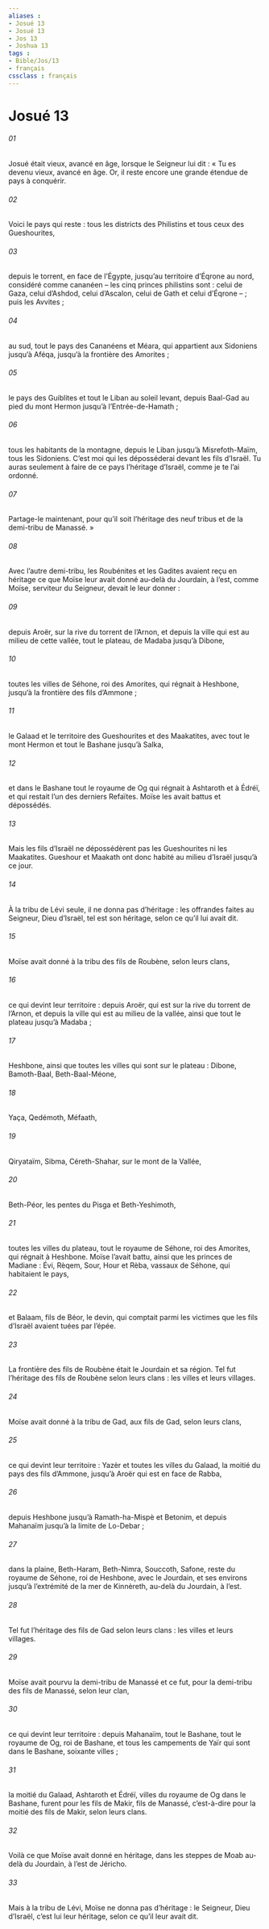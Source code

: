 ```yaml
---
aliases : 
- Josué 13
- Josué 13
- Jos 13
- Joshua 13
tags : 
- Bible/Jos/13
- français
cssclass : français
---
```


# Josué 13

###### 01
Josué était vieux, avancé en âge, lorsque le Seigneur lui dit : « Tu es devenu vieux, avancé en âge. Or, il reste encore une grande étendue de pays à conquérir.
###### 02
Voici le pays qui reste : tous les districts des Philistins et tous ceux des Gueshourites,
###### 03
depuis le torrent, en face de l’Égypte, jusqu’au territoire d’Éqrone au nord, considéré comme cananéen – les cinq princes philistins sont : celui de Gaza, celui d’Ashdod, celui d’Ascalon, celui de Gath et celui d’Éqrone – ; puis les Avvites ;
###### 04
au sud, tout le pays des Cananéens et Méara, qui appartient aux Sidoniens jusqu’à Aféqa, jusqu’à la frontière des Amorites ;
###### 05
le pays des Guiblites et tout le Liban au soleil levant, depuis Baal-Gad au pied du mont Hermon jusqu’à l’Entrée-de-Hamath ;
###### 06
tous les habitants de la montagne, depuis le Liban jusqu’à Misrefoth-Maïm, tous les Sidoniens. C’est moi qui les déposséderai devant les fils d’Israël. Tu auras seulement à faire de ce pays l’héritage d’Israël, comme je te l’ai ordonné.
###### 07
Partage-le maintenant, pour qu’il soit l’héritage des neuf tribus et de la demi-tribu de Manassé. »
###### 08
Avec l’autre demi-tribu, les Roubénites et les Gadites avaient reçu en héritage ce que Moïse leur avait donné au-delà du Jourdain, à l’est, comme Moïse, serviteur du Seigneur, devait le leur donner :
###### 09
depuis Aroër, sur la rive du torrent de l’Arnon, et depuis la ville qui est au milieu de cette vallée, tout le plateau, de Madaba jusqu’à Dibone,
###### 10
toutes les villes de Séhone, roi des Amorites, qui régnait à Heshbone, jusqu’à la frontière des fils d’Ammone ;
###### 11
le Galaad et le territoire des Gueshourites et des Maakatites, avec tout le mont Hermon et tout le Bashane jusqu’à Salka,
###### 12
et dans le Bashane tout le royaume de Og qui régnait à Ashtaroth et à Édréï, et qui restait l’un des derniers Refaïtes. Moïse les avait battus et dépossédés.
###### 13
Mais les fils d’Israël ne dépossédèrent pas les Gueshourites ni les Maakatites. Gueshour et Maakath ont donc habité au milieu d’Israël jusqu’à ce jour.
###### 14
À la tribu de Lévi seule, il ne donna pas d’héritage : les offrandes faites au Seigneur, Dieu d’Israël, tel est son héritage, selon ce qu’il lui avait dit.
###### 15
Moïse avait donné à la tribu des fils de Roubène, selon leurs clans,
###### 16
ce qui devint leur territoire : depuis Aroër, qui est sur la rive du torrent de l’Arnon, et depuis la ville qui est au milieu de la vallée, ainsi que tout le plateau jusqu’à Madaba ;
###### 17
Heshbone, ainsi que toutes les villes qui sont sur le plateau : Dibone, Bamoth-Baal, Beth-Baal-Méone,
###### 18
Yaça, Qedémoth, Méfaath,
###### 19
Qiryataïm, Sibma, Céreth-Shahar, sur le mont de la Vallée,
###### 20
Beth-Péor, les pentes du Pisga et Beth-Yeshimoth,
###### 21
toutes les villes du plateau, tout le royaume de Séhone, roi des Amorites, qui régnait à Heshbone. Moïse l’avait battu, ainsi que les princes de Madiane : Évi, Rèqem, Sour, Hour et Rèba, vassaux de Séhone, qui habitaient le pays,
###### 22
et Balaam, fils de Béor, le devin, qui comptait parmi les victimes que les fils d’Israël avaient tuées par l’épée.
###### 23
La frontière des fils de Roubène était le Jourdain et sa région. Tel fut l’héritage des fils de Roubène selon leurs clans : les villes et leurs villages.
###### 24
Moïse avait donné à la tribu de Gad, aux fils de Gad, selon leurs clans,
###### 25
ce qui devint leur territoire : Yazèr et toutes les villes du Galaad, la moitié du pays des fils d’Ammone, jusqu’à Aroër qui est en face de Rabba,
###### 26
depuis Heshbone jusqu’à Ramath-ha-Mispè et Betonim, et depuis Mahanaïm jusqu’à la limite de Lo-Debar ;
###### 27
dans la plaine, Beth-Haram, Beth-Nimra, Souccoth, Safone, reste du royaume de Séhone, roi de Heshbone, avec le Jourdain, et ses environs jusqu’à l’extrémité de la mer de Kinnèreth, au-delà du Jourdain, à l’est.
###### 28
Tel fut l’héritage des fils de Gad selon leurs clans : les villes et leurs villages.
###### 29
Moïse avait pourvu la demi-tribu de Manassé et ce fut, pour la demi-tribu des fils de Manassé, selon leur clan,
###### 30
ce qui devint leur territoire : depuis Mahanaïm, tout le Bashane, tout le royaume de Og, roi de Bashane, et tous les campements de Yaïr qui sont dans le Bashane, soixante villes ;
###### 31
la moitié du Galaad, Ashtaroth et Édréï, villes du royaume de Og dans le Bashane, furent pour les fils de Makir, fils de Manassé, c’est-à-dire pour la moitié des fils de Makir, selon leurs clans.
###### 32
Voilà ce que Moïse avait donné en héritage, dans les steppes de Moab au-delà du Jourdain, à l’est de Jéricho.
###### 33
Mais à la tribu de Lévi, Moïse ne donna pas d’héritage : le Seigneur, Dieu d’Israël, c’est lui leur héritage, selon ce qu’il leur avait dit.
